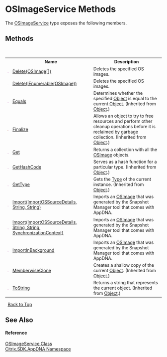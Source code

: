 # OSImageService Methods
 

The <a href="4cf2f389-a67d-ba5a-7f17-b1b28d2a5430">OSImageService</a> type exposes the following members.


## Methods
&nbsp;<table><tr><th></th><th>Name</th><th>Description</th></tr><tr><td>![Public method](media/pubmethod.gif "Public method")</td><td><a href="d2286aff-13bc-64d7-6823-fec9b13548c7">Delete(OSImage[])</a></td><td>
Deletes the specified OS images.</td></tr><tr><td>![Public method](media/pubmethod.gif "Public method")</td><td><a href="97a5c930-ed2f-ebd9-3420-24b06bb1a9c8">Delete(IEnumerable(OSImage))</a></td><td>
Deletes the specified OS images.</td></tr><tr><td>![Public method](media/pubmethod.gif "Public method")</td><td><a href="http://msdn2.microsoft.com/en-us/library/bsc2ak47" target="_blank">Equals</a></td><td>
Determines whether the specified <a href="http://msdn2.microsoft.com/en-us/library/e5kfa45b" target="_blank">Object</a> is equal to the current <a href="http://msdn2.microsoft.com/en-us/library/e5kfa45b" target="_blank">Object</a>.
 (Inherited from <a href="http://msdn2.microsoft.com/en-us/library/e5kfa45b" target="_blank">Object</a>.)</td></tr><tr><td>![Protected method](media/protmethod.gif "Protected method")</td><td><a href="http://msdn2.microsoft.com/en-us/library/4k87zsw7" target="_blank">Finalize</a></td><td>
Allows an object to try to free resources and perform other cleanup operations before it is reclaimed by garbage collection.
 (Inherited from <a href="http://msdn2.microsoft.com/en-us/library/e5kfa45b" target="_blank">Object</a>.)</td></tr><tr><td>![Public method](media/pubmethod.gif "Public method")</td><td><a href="88620f59-d8ee-e28d-f480-d695d2d36416">Get</a></td><td>
Returns a collection with all the <a href="3392740e-a7b4-99c9-3be9-08c56344708c">OSImage</a> objects.</td></tr><tr><td>![Public method](media/pubmethod.gif "Public method")</td><td><a href="http://msdn2.microsoft.com/en-us/library/zdee4b3y" target="_blank">GetHashCode</a></td><td>
Serves as a hash function for a particular type.
 (Inherited from <a href="http://msdn2.microsoft.com/en-us/library/e5kfa45b" target="_blank">Object</a>.)</td></tr><tr><td>![Public method](media/pubmethod.gif "Public method")</td><td><a href="http://msdn2.microsoft.com/en-us/library/dfwy45w9" target="_blank">GetType</a></td><td>
Gets the <a href="http://msdn2.microsoft.com/en-us/library/42892f65" target="_blank">Type</a> of the current instance.
 (Inherited from <a href="http://msdn2.microsoft.com/en-us/library/e5kfa45b" target="_blank">Object</a>.)</td></tr><tr><td>![Public method](media/pubmethod.gif "Public method")</td><td><a href="9b94001c-1e46-e52e-1901-b6a22248506e">Import(ImportOSSourceDetails, String, String)</a></td><td>
Imports an <a href="3392740e-a7b4-99c9-3be9-08c56344708c">OSImage</a> that was generated by the Snapshot Manager tool that comes with AppDNA.</td></tr><tr><td>![Public method](media/pubmethod.gif "Public method")</td><td><a href="aceb1d68-1d64-8041-93e7-50cc4310739d">Import(ImportOSSourceDetails, String, String, SynchronizationContext)</a></td><td>
Imports an <a href="3392740e-a7b4-99c9-3be9-08c56344708c">OSImage</a> that was generated by the Snapshot Manager tool that comes with AppDNA.</td></tr><tr><td>![Public method](media/pubmethod.gif "Public method")</td><td><a href="26dc7b7a-1ff5-8d03-9350-cb906022c13b">ImportInBackground</a></td><td>
Imports an <a href="3392740e-a7b4-99c9-3be9-08c56344708c">OSImage</a> that was generated by the Snapshot Manager tool that comes with AppDNA.</td></tr><tr><td>![Protected method](media/protmethod.gif "Protected method")</td><td><a href="http://msdn2.microsoft.com/en-us/library/57ctke0a" target="_blank">MemberwiseClone</a></td><td>
Creates a shallow copy of the current <a href="http://msdn2.microsoft.com/en-us/library/e5kfa45b" target="_blank">Object</a>.
 (Inherited from <a href="http://msdn2.microsoft.com/en-us/library/e5kfa45b" target="_blank">Object</a>.)</td></tr><tr><td>![Public method](media/pubmethod.gif "Public method")</td><td><a href="http://msdn2.microsoft.com/en-us/library/7bxwbwt2" target="_blank">ToString</a></td><td>
Returns a string that represents the current object.
 (Inherited from <a href="http://msdn2.microsoft.com/en-us/library/e5kfa45b" target="_blank">Object</a>.)</td></tr></table>&nbsp;
<a href="#osimageservice-methods">Back to Top</a>

## See Also


#### Reference
<a href="4cf2f389-a67d-ba5a-7f17-b1b28d2a5430">OSImageService Class</a><br /><a href="fe2d265b-410b-8b11-1eb4-a790e0b062bf">Citrix.SDK.AppDNA Namespace</a><br />